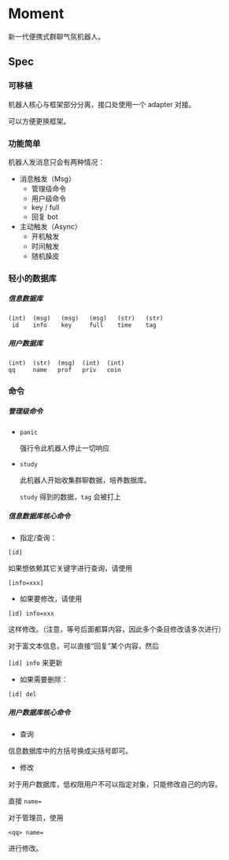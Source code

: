# Moment

新一代便携式群聊气氛机器人。



## Spec

### 可移植

机器人核心与框架部分分离，接口处使用一个 adapter 对接。

可以方便更换框架。

### 功能简单

机器人发消息只会有两种情况：

- 消息触发（Msg）
  - 管理级命令
  - 用户级命令
  - key / full
  - 回复 bot
- 主动触发（Async）
  - 开机触发
  - 时间触发
  - 随机臊皮

### 轻小的数据库

##### 信息数据库

```
(int)  (msg)   (msg)   (msg)   (str)   (str)
 id    info    key     full    time    tag
```

##### 用户数据库

```
(int)  (str)  (msg)  (int)  (int)
qq     name   prof   priv   coin
```

### 命令

##### 管理级命令

- `panic`

  强行令此机器人停止一切响应

- `study`

  此机器人开始收集群聊数据，培养数据库。

  `study`  得到的数据，`tag` 会被打上

##### 信息数据库核心命令

- 指定/查询：

`[id]`

如果想依赖其它关键字进行查询，请使用

`[info=xxx] `

- 如果要修改，请使用

`[id] info=xxx` 

这样修改。（注意，等号后面都算内容，因此多个条目修改请多次进行）

对于富文本信息，可以直接“回复”某个内容，然后

`[id] info`  来更新

- 如果需要删除：

`[id] del`

##### 用户数据库核心命令

- 查询

信息数据库中的方括号换成尖括号即可。

- 修改

对于用户数据库，低权限用户不可以指定对象，只能修改自己的内容。

直接 `name=`

对于管理员，使用

`<qq> name=`

进行修改。